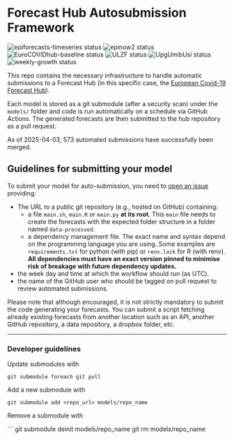 
<!-- README.md is generated from README.Rmd. Please edit that file -->

# Forecast Hub Autosubmission Framework

<!-- badges: start -->

![epiforecasts-timeseries
status](https://github.com/european-modelling-hubs/covid19-forecast-hub-europe-submissions/workflows/epiforecasts-timeseries/badge.svg)
![epinow2
status](https://github.com/european-modelling-hubs/covid19-forecast-hub-europe-submissions/workflows/epinow2/badge.svg)
![EuroCOVIDhub-baseline
status](https://github.com/european-modelling-hubs/covid19-forecast-hub-europe-submissions/workflows/EuroCOVIDhub-baseline/badge.svg)
![ULZF
status](https://github.com/european-modelling-hubs/covid19-forecast-hub-europe-submissions/workflows/ULZF/badge.svg)
![UpgUmibUsi
status](https://github.com/european-modelling-hubs/covid19-forecast-hub-europe-submissions/workflows/UpgUmibUsi/badge.svg)
![weekly-growth
status](https://github.com/european-modelling-hubs/covid19-forecast-hub-europe-submissions/workflows/weekly-growth/badge.svg)

<!-- badges: end -->

This repo contains the necessary infrastructure to handle automatic
submissions to a Forecast Hub (in this specific case, the [European
Covid-19 Forecast
Hub](https://github.com/epiforecasts/covid19-forecast-hub-europe)).

Each model is stored as a git submodule (after a security scan) under
the `models/` folder and code is run automatically on a schedule via
GitHub Actions. The generated forecasts are then submitted to the hub
repository as a pull request.

As of 2025-04-03, 573 automated submissions have successfully been
merged.

## Guidelines for submitting your model

To submit your model for auto-submission, you need to [open an
issue](https://github.com/epiforecasts/covid19-forecast-hub-europe-submissions/issues/new?template=new-model.md)
providing:

- The URL to a public git repository (e.g., hosted on GitHub)
  containing:
  - a file `main.sh`, `main.R` or `main.py` **at its root**. This `main`
    file needs to create the forecasts with the expected folder
    structure in a folder named `data-processed`.
  - a dependency management file. The exact name and syntax depend on
    the programming language you are using. Some examples are
    `requirements.txt` for python (with pip) or `renv.lock` for R (with
    renv). **All dependencies must have an exact version pinned to
    minimise risk of breakage with future dependency updates.**
- the week day and time at which the workflow should run (as UTC).
- the name of the GitHub user who should be tagged on pull request to
  review automated submissions.

Please note that although encouraged, it is not strictly mandatory to
submit the code generating your forecasts. You can submit a script
fetching already existing forecasts from another location such as an
API, another GitHub repository, a data repository, a dropbox folder,
etc.

------------------------------------------------------------------------

### Developer guidelines

Update submodules with

    git submodule foreach git pull

Add a new submodule with

    git submodule add <repo_url> models/repo_name

Remove a submodule with

\`\`\` git submodule deinit models/repo_name git rm models/repo_name
